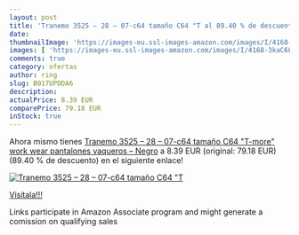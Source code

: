 ```yaml
---
layout: post
title: 'Tranemo 3525 – 28 – 07-c64 tamaño C64 "T al 89.40 % de descuento'
date: 
thumbnailImage: 'https://images-eu.ssl-images-amazon.com/images/I/4168-3kaC6L._SL200_.jpg'
images: [ 'https://images-eu.ssl-images-amazon.com/images/I/4168-3kaC6L._SL200_.jpg' ]
comments: true
category: ofertas
author: ring
slug: B017UPDDA6
description:
actualPrice: 8.39 EUR
comparePrice: 79.18 EUR
inStock: true
---
```


Ahora mismo tienes [Tranemo 3525 – 28 – 07-c64 tamaño C64 "T-more" work wear pantalones vaqueros – Negro](https://www.amazon.es/dp/B017UPDDA6/?tag=tolees-21) a 8.39 EUR (original: 79.18 EUR) (89.40 %  de descuento) en el siguiente enlace!

[![Tranemo 3525 – 28 – 07-c64 tamaño C64 "T](https://images-eu.ssl-images-amazon.com/images/I/4168-3kaC6L._SL200_.jpg)](https://www.amazon.es/dp/B017UPDDA6/?tag=tolees-21)

[Visítala!!!](https://www.amazon.es/dp/B017UPDDA6/?tag=tolees-21)

Links participate in Amazon Associate program and might generate a comission on qualifying sales
